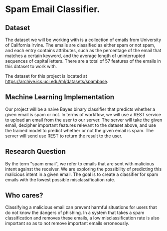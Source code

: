 # Spam Email Classifier.

## Dataset
The dataset we will be working with is a collection of emails from University of California Irvine. The emails are classified as either spam or not spam, and each entry contains attributes, such as the percentage of the email that matches a certain keyword, and the average length of uninterrupted sequences of capital letters. There are a total of 57 features of the emails in this dataset to work with.

The dataset for this project is located at https://archive.ics.uci.edu/ml/datasets/spambase.

## Machine Learning Implementation
Our project will be a naive Bayes binary classifier that predicts whether a given email is spam or not. In terms of workflow, we will use a REST service to upload an email from the user to our server. The server will take the given email, decipher important features relevant to the dataset above, and use the trained model to predict whether or not the given email is spam. The server will send use REST to return the result to the user.

## Research Question
By the term "spam email", we refer to emails that are sent with malicious intent against the receiver. We are exploring the possibility of predicting this malicious intent in a given email. The goal is to create a classifier for spam emails with the lowest possible misclassification rate.

## Who cares?
Classifying a malicious email can prevent harmful situations for users that do not know the dangers of phishing. In a system that takes a spam classification and removes these emails, a low misclassification rate is also important so as to not remove important emails erroneously.
